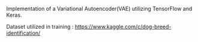 Implementation of a Variational Autoencoder(VAE) utilizing TensorFlow and Keras. 

Dataset utilized in training : https://www.kaggle.com/c/dog-breed-identification/

